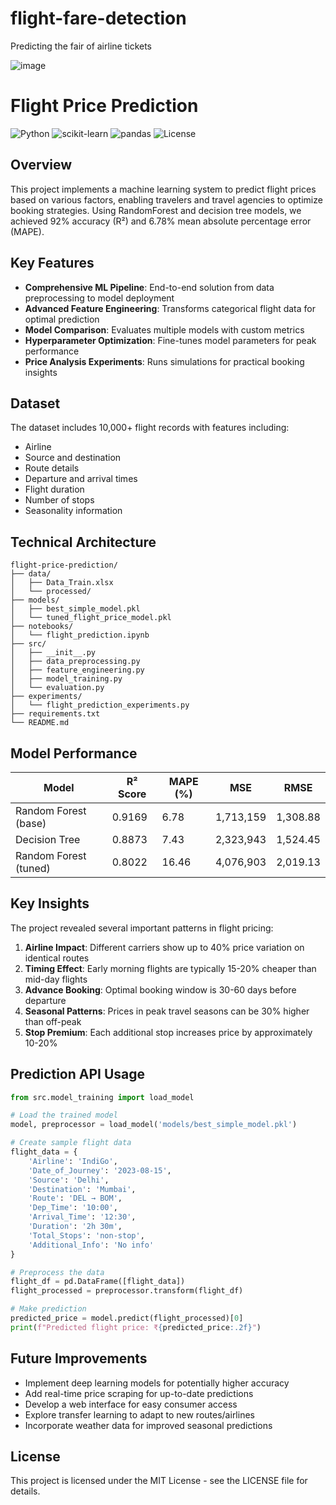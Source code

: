 # flight-fare-detection
Predicting the fair of airline tickets




![image](https://github.com/user-attachments/assets/9780fec3-f609-4933-80da-a1f076e47eb9)
# Flight Price Prediction

![Python](https://img.shields.io/badge/Python-3.8%2B-blue)
![scikit-learn](https://img.shields.io/badge/scikit--learn-1.0%2B-orange)
![pandas](https://img.shields.io/badge/pandas-1.3%2B-green)
![License](https://img.shields.io/badge/License-MIT-yellow)

## Overview

This project implements a machine learning system to predict flight prices based on various factors, enabling travelers and travel agencies to optimize booking strategies. Using RandomForest and decision tree models, we achieved 92% accuracy (R²) and 6.78% mean absolute percentage error (MAPE).

## Key Features

- **Comprehensive ML Pipeline**: End-to-end solution from data preprocessing to model deployment
- **Advanced Feature Engineering**: Transforms categorical flight data for optimal prediction
- **Model Comparison**: Evaluates multiple models with custom metrics
- **Hyperparameter Optimization**: Fine-tunes model parameters for peak performance
- **Price Analysis Experiments**: Runs simulations for practical booking insights

## Dataset

The dataset includes 10,000+ flight records with features including:
- Airline
- Source and destination
- Route details
- Departure and arrival times
- Flight duration
- Number of stops
- Seasonality information

## Technical Architecture

```
flight-price-prediction/
├── data/
│   ├── Data_Train.xlsx
│   └── processed/
├── models/
│   ├── best_simple_model.pkl
│   └── tuned_flight_price_model.pkl
├── notebooks/
│   └── flight_prediction.ipynb
├── src/
│   ├── __init__.py
│   ├── data_preprocessing.py
│   ├── feature_engineering.py
│   ├── model_training.py
│   └── evaluation.py
├── experiments/
│   └── flight_prediction_experiments.py
├── requirements.txt
└── README.md
```

## Model Performance

| Model | R² Score | MAPE (%) | MSE | RMSE |
|-------|----------|----------|-----|------|
| Random Forest (base) | 0.9169 | 6.78 | 1,713,159 | 1,308.88 |
| Decision Tree | 0.8873 | 7.43 | 2,323,943 | 1,524.45 |
| Random Forest (tuned) | 0.8022 | 16.46 | 4,076,903 | 2,019.13 |

## Key Insights

The project revealed several important patterns in flight pricing:

1. **Airline Impact**: Different carriers show up to 40% price variation on identical routes
2. **Timing Effect**: Early morning flights are typically 15-20% cheaper than mid-day flights
3. **Advance Booking**: Optimal booking window is 30-60 days before departure
4. **Seasonal Patterns**: Prices in peak travel seasons can be 30% higher than off-peak
5. **Stop Premium**: Each additional stop increases price by approximately 10-20%



## Prediction API Usage

```python
from src.model_training import load_model

# Load the trained model
model, preprocessor = load_model('models/best_simple_model.pkl')

# Create sample flight data
flight_data = {
    'Airline': 'IndiGo',
    'Date_of_Journey': '2023-08-15',
    'Source': 'Delhi',
    'Destination': 'Mumbai',
    'Route': 'DEL → BOM',
    'Dep_Time': '10:00',
    'Arrival_Time': '12:30',
    'Duration': '2h 30m',
    'Total_Stops': 'non-stop',
    'Additional_Info': 'No info'
}

# Preprocess the data
flight_df = pd.DataFrame([flight_data])
flight_processed = preprocessor.transform(flight_df)

# Make prediction
predicted_price = model.predict(flight_processed)[0]
print(f"Predicted flight price: ₹{predicted_price:.2f}")
```

## Future Improvements

- Implement deep learning models for potentially higher accuracy
- Add real-time price scraping for up-to-date predictions
- Develop a web interface for easy consumer access
- Explore transfer learning to adapt to new routes/airlines
- Incorporate weather data for improved seasonal predictions

## License

This project is licensed under the MIT License - see the LICENSE file for details.

